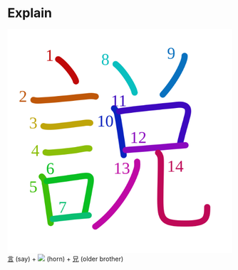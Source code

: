 # Explain
![説](../kanji-colorize/8aac.svg)
[言](../kanji-dict/言.md) (say) + ![](http://www.kanjidamage.com/assets/radsmall/horny-8c22d5fd08f7a54120caebef62460e204608b786f2fa145d9c75d47a2ae76ef1.jpg) (horn) + [兄](../kanji-dict/兄.md) (older brother) 